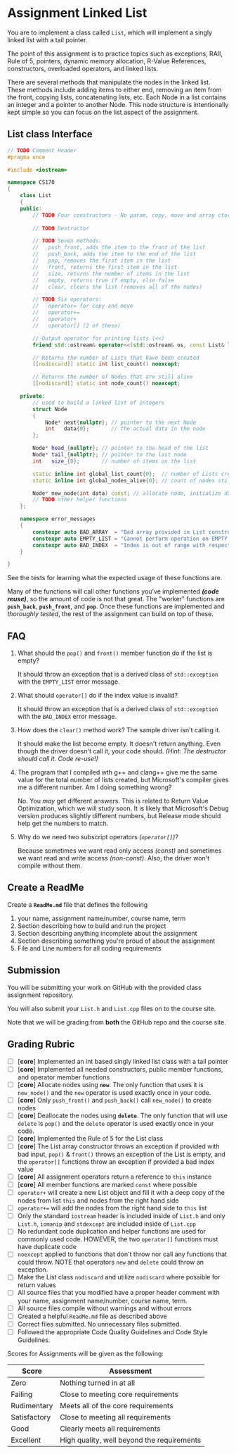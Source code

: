 # Assignment Linked List

You are to implement a class called `List`, which will implement a singly linked list with a tail pointer.

The point of this assignment is to practice topics such as exceptions, RAII, Rule of 5, pointers, dynamic memory allocation, R-Value References, constructors, overloaded operators, and linked lists.

There are several methods that manipulate the nodes in the linked list. These methods include adding items to either end, removing an item from the front, copying lists, concatenating lists, etc. Each Node in a list contains an integer and a pointer to another Node. This node structure is intentionally kept simple so you can focus on the list aspect of the assignment.



## List class Interface

```c++
// TODO Comment Header
#pragma once

#include <iostream>

namespace CS170
{
    class List
    {
    public:
        // TODO Four constructors - No param, copy, move and array ctor
        
        // TODO Destructor

        // TODO Seven methods:
        //   push_front, adds the item to the front of the list
        //   push_back, adds the item to the end of the list
        //   pop, removes the first item in the list
        //   front, returns the first item in the list
        //   size, returns the number of items in the list
        //   empty, returns true if empty, else false
        //   clear, clears the list (removes all of the nodes)

        // TODO Six operators:
        //   operator= for copy and move
        //   operator+=
        //   operator+
        //   operator[] (2 of these)

        // Output operator for printing lists (<<)
        friend std::ostream& operator<<(std::ostream& os, const List& list);

        // Returns the number of Lists that have been created
        [[nodiscard]] static int list_count() noexcept;

        // Returns the number of Nodes that are still alive
        [[nodiscard]] static int node_count() noexcept;

    private:
        // used to build a linked list of integers
        struct Node
        {
            Node* next{nullptr}; // pointer to the next Node
            int   data{0};       // the actual data in the node
        };

        Node* head_{nullptr}; // pointer to the head of the list
        Node* tail_{nullptr}; // pointer to the last node
        int   size_{0};       // number of items on the list

        static inline int global_list_count{0};  // number of Lists created
        static inline int global_nodes_alive{0}; // count of nodes still allocated

        Node* new_node(int data) const; // allocate node, initialize data/next
        // TODO other helper functions
    };

    namespace error_messages
    {
        constexpr auto BAD_ARRAY  = "Bad array provided in List constructor";
        constexpr auto EMPTY_LIST = "Cannot perform operation on EMPTY List";
        constexpr auto BAD_INDEX  = "Index is out of range with respect to the size of the List";
    }

}
```

See the tests for learning what the expected usage of these functions are. 

Many of the functions will call other functions you've implemented ***(code reuse)***, so the amount of code is not that great. The "worker" functions are **`push_back`**, **`push_front`**, and **`pop`**. Once these functions are implemented and _thoroughly tested_, the rest of the assignment can build on top of these.

## FAQ

1. What should the `pop()` and `front()` member function do if the list is empty?

    It should throw an exception that is a derived class of `std::exception` with the `EMPTY_LIST` error message.

2. What should `operator[]` do if the index value is invalid?

    It should throw an exception that is a derived class of `std::exception` with the `BAD_INDEX` error message.

3. How does the `clear()` method work? The sample driver isn't calling it.

    It should make the list become empty. It doesn't return anything. Even though the driver doesn't call it, your code should. _(Hint: The destructor should call it. Code re-use!)_
    
4. The program that I compiled wth g++ and clang++ give me the same value for the total number of lists created, but Microsoft's compiler gives me a different number. Am I doing something wrong?

    No. You _may_ get different answers. This is related to Return Value Optimization, which we will study soon. It is likely that Microsoft's Debug version produces slightly different numbers, but Release mode should help get the numbers to match.

5. Why do we need two subscript operators _(`operator[]`)_?

    Because sometimes we want read only access _(const)_ and sometimes we want read and write access _(non-const)_. Also, the driver won't compile without them.

## Create a ReadMe


Create a **`ReadMe.md`** file that defines the following

1. your name, assignment name/number, course name, term
2. Section describing how to build and run the project
3. Section describing anything incomplete about the assignment
4. Section describing something you're proud of about the assignment
5. File and Line numbers for all coding requirements


## Submission

You will be submitting your work on GitHub with the provided class assignment repository.

You will also submit your `List.h` and `List.cpp` files on to the course site.

Note that we will be grading from **both** the GitHub repo and the course site.

## Grading Rubric

- [ ] [**core**] Implemented an int based singly linked list class with a tail pointer
- [ ] [**core**] Implemented all needed constructors, public member functions, and operator member functions
- [ ] [**core**] Allocate nodes using **`new`**. The only function that uses it is `new_node()` and the `new` operator is used exactly once in your code.
- [ ] [**core**] Only `push_front()` and `push_back()` call `new_node()` to create nodes
- [ ] [**core**] Deallocate the nodes using **`delete`**. The only function that will use `delete` is `pop()` and the `delete` operator is used exactly once in your code.
- [ ] [**core**] Implemented the Rule of 5 for the List class
- [ ] [**core**] The List array constructor throws an exception if provided with bad input, `pop()` & `front()` throws an exception of the List is empty, and the `operator[]` functions throw an exception if provided a bad index value
- [ ] [**core**] All assignment operators return a reference to `this` instance
- [ ] [**core**] All member functions are marked `const` where possible
- [ ] `operator+` will create a new List object and fill it with a deep copy of the nodes from list `this` and nodes from the right hand side
- [ ] `operator+=` will add the nodes from the right hand side to `this` list
- [ ] Only the standard `iostream` header is included inside of `List.h` and only `List.h`, `iomanip` and `stdexcept` are included inside of `List.cpp`
- [ ] No redundant code duplication and helper functions are used for commonly used code. HOWEVER, the two `operator[]` functions must have duplicate code
- [ ] `noexcept` applied to functions that don't throw nor call any functions that could throw. NOTE that operators `new` and `delete` could throw an exception.
- [ ] Make the List class `nodiscard` and utilize `nodiscard` where possible for return values
- [ ] All source files that you modified have a proper header comment with your name, assignment name/number, course name, term.
- [ ] All source files compile without warnings and without errors
- [ ] Created a helpful `ReadMe.md` file as described above
- [ ] Correct files submitted. No unnecessary files submitted.
- [ ] Followed the appropriate Code Quality Guidelines and Code Style Guidelines.

Scores for Assignments will be given as the following:

Score        | Assessment
------------ | ----------
Zero         | Nothing turned in at all
Failing      | Close to meeting core requirements
Rudimentary  | Meets all of the core requirements
Satisfactory | Close to meeting all requirements
Good         | Clearly meets all requirements 
Excellent    | High quality, well beyond the requirements


